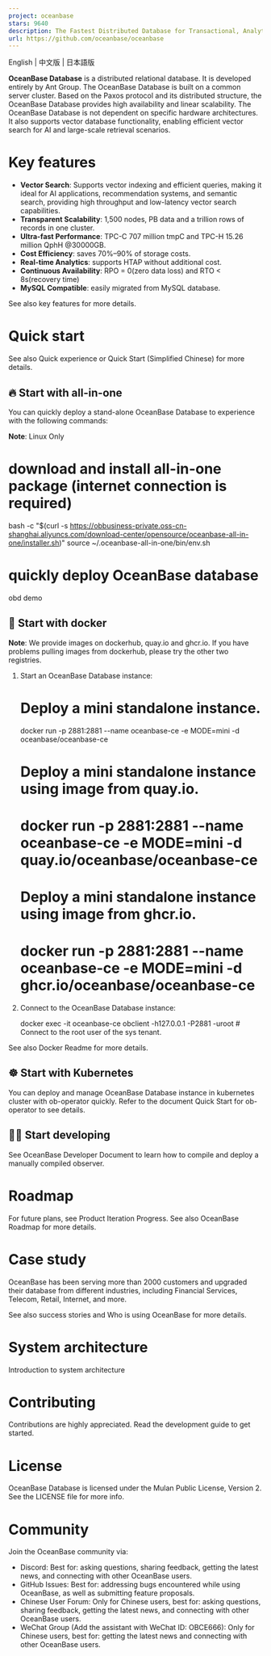 ```yaml
---
project: oceanbase
stars: 9640
description: The Fastest Distributed Database for Transactional, Analytical, and  AI Workloads. Welcome to our community: https://discord.gg/74cF8vbNEs
url: https://github.com/oceanbase/oceanbase
---
```


English | 中文版 | 日本語版

**OceanBase Database** is a distributed relational database. It is developed entirely by Ant Group. The OceanBase Database is built on a common server cluster. Based on the Paxos protocol and its distributed structure, the OceanBase Database provides high availability and linear scalability. The OceanBase Database is not dependent on specific hardware architectures. It also supports vector database functionality, enabling efficient vector search for AI and large-scale retrieval scenarios.

Key features
============

-   **Vector Search**: Supports vector indexing and efficient queries, making it ideal for AI applications, recommendation systems, and semantic search, providing high throughput and low-latency vector search capabilities.
-   **Transparent Scalability**: 1,500 nodes, PB data and a trillion rows of records in one cluster.
-   **Ultra-fast Performance**: TPC-C 707 million tmpC and TPC-H 15.26 million QphH @30000GB.
-   **Cost Efficiency**: saves 70%–90% of storage costs.
-   **Real-time Analytics**: supports HTAP without additional cost.
-   **Continuous Availability**: RPO = 0(zero data loss) and RTO < 8s(recovery time)
-   **MySQL Compatible**: easily migrated from MySQL database.

See also key features for more details.

Quick start
===========

See also Quick experience or Quick Start (Simplified Chinese) for more details.

🔥 Start with all-in-one
------------------------

You can quickly deploy a stand-alone OceanBase Database to experience with the following commands:

**Note**: Linux Only

# download and install all-in-one package (internet connection is required)
bash -c "$(curl -s https://obbusiness-private.oss-cn-shanghai.aliyuncs.com/download-center/opensource/oceanbase-all-in-one/installer.sh)"
source ~/.oceanbase-all-in-one/bin/env.sh

# quickly deploy OceanBase database
obd demo

🐳 Start with docker
--------------------

**Note**: We provide images on dockerhub, quay.io and ghcr.io. If you have problems pulling images from dockerhub, please try the other two registries.

1.  Start an OceanBase Database instance:
    
    # Deploy a mini standalone instance.
    docker run -p 2881:2881 --name oceanbase-ce -e MODE=mini -d oceanbase/oceanbase-ce
    
    # Deploy a mini standalone instance using image from quay.io.
    # docker run -p 2881:2881 --name oceanbase-ce -e MODE=mini -d quay.io/oceanbase/oceanbase-ce
    
    # Deploy a mini standalone instance using image from ghcr.io.
    # docker run -p 2881:2881 --name oceanbase-ce -e MODE=mini -d ghcr.io/oceanbase/oceanbase-ce
    
2.  Connect to the OceanBase Database instance:
    
    docker exec -it oceanbase-ce obclient -h127.0.0.1 -P2881 -uroot # Connect to the root user of the sys tenant.
    

See also Docker Readme for more details.

☸️ Start with Kubernetes
------------------------

You can deploy and manage OceanBase Database instance in kubernetes cluster with ob-operator quickly. Refer to the document Quick Start for ob-operator to see details.

👨‍💻 Start developing
----------------------

See OceanBase Developer Document to learn how to compile and deploy a manually compiled observer.

Roadmap
=======

For future plans, see Product Iteration Progress. See also OceanBase Roadmap for more details.

Case study
==========

OceanBase has been serving more than 2000 customers and upgraded their database from different industries, including Financial Services, Telecom, Retail, Internet, and more.

See also success stories and Who is using OceanBase for more details.

System architecture
===================

Introduction to system architecture

Contributing
============

Contributions are highly appreciated. Read the development guide to get started.

License
=======

OceanBase Database is licensed under the Mulan Public License, Version 2. See the LICENSE file for more info.

Community
=========

Join the OceanBase community via:

-   Discord: Best for: asking questions, sharing feedback, getting the latest news, and connecting with other OceanBase users.
-   GitHub Issues: Best for: addressing bugs encountered while using OceanBase, as well as submitting feature proposals.
-   Chinese User Forum: Only for Chinese users, best for: asking questions, sharing feedback, getting the latest news, and connecting with other OceanBase users.
-   WeChat Group (Add the assistant with WeChat ID: OBCE666): Only for Chinese users, best for: getting the latest news and connecting with other OceanBase users.

